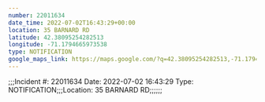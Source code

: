 ```yaml
---
number: 22011634
date_time: 2022-07-02T16:43:29+00:00
location: 35 BARNARD RD
latitude: 42.38095254282513
longitude: -71.1794665973538
type: NOTIFICATION
google_maps_link: https://maps.google.com/?q=42.38095254282513,-71.1794665973538
---
```


;;;Incident #: 22011634   Date: 2022-07-02 16:43:29   Type: NOTIFICATION;;;Location: 35 BARNARD RD;;;;;;
